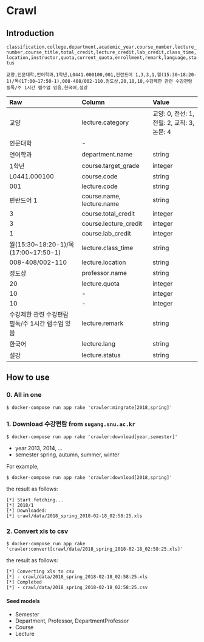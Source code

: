 # Crawl

## Introduction

`classification,college,department,academic_year,course_number,lecture_number,course_title,total_credit,lecture_credit,lab_credit,class_time,location,instructor,quota,current_quota,enrollment,remark,language,status`

`교양,인문대학,언어학과,1학년,L0441.000100,001,핀란드어 1,3,3,1,월(15:30~18:20-1)/목(17:00~17:50-1),008-408/002-110,정도상,20,10,10,수강제한 관련 수강편람 필독/주 1시간 랩수업 있음,한국어,설강`


| Raw  | Column | Value
|:-----------|:------------------------------------------| :----
| 교양 | lecture.category | 교양: 0, 전선: 1, 전필: 2, 교직: 3, 논문: 4
| 인문대학 | - |
| 언어학과 | department.name | string
| 1학년 | course.target_grade | integer
| L0441.000100 | course.code | string
| 001 | lecture.code | string
| 핀란드어 1 | course.name, lecture.name | string
| 3 | course.total_credit | integer
| 3 | course.lecture_credit | integer
| 1 | course.lab_credit | integer
| 월(15:30~18:20-1)/목(17:00~17:50-1) | lecture.class_time | string
| 008-408/002-110 | lecture.location | string
| 정도상 | professor.name | string
| 20 | lecture.quota | integer
| 10 | - | integer
| 10 | - | integer
| 수강제한 관련 수강편람 필독/주 1시간 랩수업 있음 | lecture.remark | string
| 한국어 | lecture.lang | string
| 설강 | lecture.status | string


## How to use

### 0. All in one

```
$ docker-compose run app rake 'crawler:mingrate[2018,spring]'
```

### 1. Download 수강편람 from `sugang.snu.ac.kr`

```
$ docker-compose run app rake 'crawler:download[year,semester]'
```

- year 2013, 2014, ...
- semester spring, autumn, summer, winter

For example,

```
$ docker-compose run app rake 'crawler:download[2018,spring]'
```

the result as follows:

```
[*] Start fetching...
[*] 2018/1
[*] Downloaded:
[*] crawl/data/2018_spring_2018-02-18_02:58:25.xls
```

### 2. Convert xls to csv

```
$ docker-compose run app rake 'crawler:convert[crawl/data/2018_spring_2018-02-18_02:58:25.xls]'
```

the result as follows:

```
[*] Converting xls to csv
[*] - crawl/data/2018_spring_2018-02-18_02:58:25.xls
[*] Completed
[*] - crawl/data/2018_spring_2018-02-18_02:58:25.csv
```

#### Seed models

- Semester
- Department, Professor, DepartmentProfessor
- Course
- Lecture
